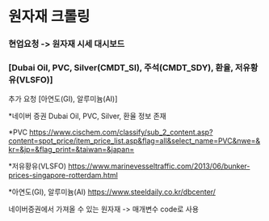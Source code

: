 # 원자재 크롤링

### 현업요청 -> 원자재 시세 대시보드 
### [Dubai Oil, PVC, Silver(CMDT_SI), 주석(CMDT_SDY), 환율, 저유황유(VLSFO)]

추가 요청
[아연도(GI), 알루미늄(AI)]

*네이버 증권
Dubai Oil, PVC, Silver, 환율 정보 존재

*PVC
https://www.cischem.com/classify/sub_2_content.asp?content=spot_price/item_price_list.asp&flag=all&select_name=PVC&nwe=&kr=&jp=&flag_print=&taiwan=&japan=

*저유황유(VLSFO)
https://www.marinevesseltraffic.com/2013/06/bunker-prices-singapore-rotterdam.html

*아연도(GI), 알루미늄(AI)
https://www.steeldaily.co.kr/dbcenter/

네이버증권에서 가져올 수 있는 원자재 -> 매개변수 code로 사용 
